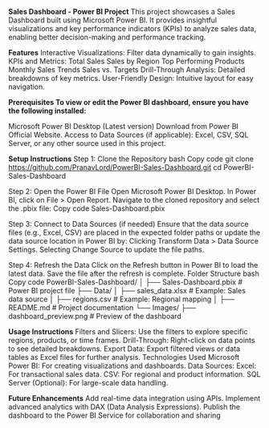 **Sales Dashboard - Power BI Project**
This project showcases a Sales Dashboard built using Microsoft Power BI. It provides insightful visualizations and key performance indicators (KPIs) to analyze sales data, enabling better decision-making and performance tracking.

**Features**
Interactive Visualizations: Filter data dynamically to gain insights.
KPIs and Metrics:
Total Sales
Sales by Region
Top Performing Products
Monthly Sales Trends
Sales vs. Targets
Drill-Through Analysis: Detailed breakdowns of key metrics.
User-Friendly Design: Intuitive layout for easy navigation.

**Prerequisites
To view or edit the Power BI dashboard, ensure you have the following installed:**

Microsoft Power BI Desktop (Latest version)
Download from Power BI Official Website.
Access to Data Sources (if applicable):
Excel, CSV, SQL Server, or any other source used in this project.

**Setup Instructions**
Step 1: Clone the Repository
bash
Copy code
git clone https://github.com/PranavLord/PowerBI-Sales-Dashboard.git
cd PowerBI-Sales-Dashboard

Step 2: Open the Power BI File
Open Microsoft Power BI Desktop.
In Power BI, click on File > Open Report.
Navigate to the cloned repository and select the .pbix file:
Copy code
Sales-Dashboard.pbix

Step 3: Connect to Data Sources (if needed)
Ensure that the data source files (e.g., Excel, CSV) are placed in the expected folder paths or update the data source location in Power BI by:
Clicking Transform Data > Data Source Settings.
Selecting Change Source to update the file paths.

Step 4: Refresh the Data
Click on the Refresh button in Power BI to load the latest data.
Save the file after the refresh is complete.
Folder Structure
bash
Copy code
PowerBI-Sales-Dashboard/
│
├── Sales-Dashboard.pbix       # Power BI project file
├── Data/
│   ├── sales_data.xlsx        # Example: Sales data source
│   ├── regions.csv            # Example: Regional mapping
│
├── README.md                  # Project documentation
└── Images/
    ├── dashboard_preview.png  # Preview of the dashboard
    
**Usage Instructions**
Filters and Slicers: Use the filters to explore specific regions, products, or time frames.
Drill-Through: Right-click on data points to see detailed breakdowns.
Export Data: Export filtered views or data tables as Excel files for further analysis.
Technologies Used
Microsoft Power BI: For creating visualizations and dashboards.
Data Sources:
Excel: For transactional sales data.
CSV: For regional and product information.
SQL Server (Optional): For large-scale data handling.


**Future Enhancements**
Add real-time data integration using APIs.
Implement advanced analytics with DAX (Data Analysis Expressions).
Publish the dashboard to the Power BI Service for collaboration and sharing
